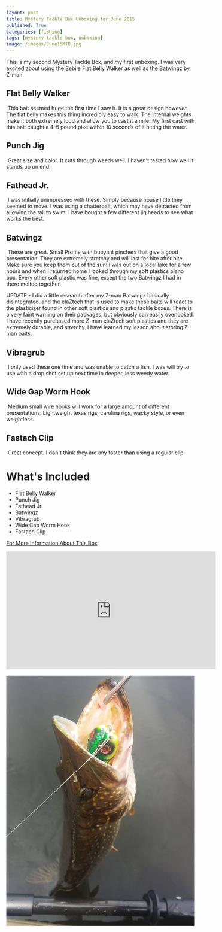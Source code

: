```yaml
---
layout: post
title: Mystery Tackle Box Unboxing for June 2015
published: True
categories: [fishing]
tags: [mystery tackle box, unboxing]
image: /images/June15MTB.jpg
---
```


This is my second Mystery Tackle Box, and my first unboxing. I was very excited about using the Sebile Flat Belly Walker as well as the Batwingz by Z-man. 

## Flat Belly Walker
<img class="floatrightsm" src="http://mysterytacklebox.com/media/catalog/product/cache/1/small_image/175x141/9df78eab33525d08d6e5fb8d27136e95/f/l/flat-belly-walker_web.jpg" alt="">
This bait seemed huge the first time I saw it. It is a great design however. The flat belly makes this thing incredibly easy to walk. The internal weights make it both extremely loud and allow you to cast it a mile. My first cast with this bait caught a 4-5 pound pike within 10 seconds of it hitting the water.

## Punch Jig
<img class="floatrightsm" src="http://mysterytacklebox.com/media/catalog/product/cache/1/small_image/175x141/9df78eab33525d08d6e5fb8d27136e95/p/u/punch-jig_web.jpg" alt="">
Great size and color. It cuts through weeds well. I haven't tested how well it stands up on end.

## Fathead Jr.
<img class="floatrightsm" src="http://mysterytacklebox.com/media/catalog/product/cache/1/small_image/175x141/9df78eab33525d08d6e5fb8d27136e95/r/s/rs_fathead_jr_pearl_white_web.jpg" alt="">
I was initially unimpressed with these. Simply because house little they seemed to move. I was using a chatterbait, which may have detracted from allowing the tail to swim. I have bought a few different jig heads to see what works the best.

## Batwingz
<img class="floatrightsm" src="http://mysterytacklebox.com/media/catalog/product/cache/1/small_image/175x141/9df78eab33525d08d6e5fb8d27136e95/b/a/batwingz_web.jpg" alt="">
These are great. Small Profile with buoyant pinchers that give a good presentation. They are extremely stretchy and will last for bite after bite. Make sure you keep them out of the sun! I was out on a local lake for a few hours and when I returned home I looked through my soft plastics plano box. Every other soft plastic was fine, except the two Batwingz I had in there melted together.

UPDATE - I did a little research after my Z-man Batwingz basically disintegrated, and the elaZtech that is used to make these baits will react to the plasticizer found in other soft plastics and plastic tackle boxes. There is a very faint warning on their packages, but obviously can easily overlooked. I have recently purchased more Z-man elaZtech soft plastics and they are extremely durable, and stretchy. I have learned my lesson about storing Z-man baits.

## Vibragrub
<img class="floatrightsm" src="http://mysterytacklebox.com/media/catalog/product/cache/1/small_image/175x141/9df78eab33525d08d6e5fb8d27136e95/f/l/flashshad.jpg" alt="">
I only used these one time and was unable to catch a fish. I was will try to use with a drop shot set up next time in deeper, less weedy water.

## Wide Gap Worm Hook
<img class="floatrightsm" src="http://mysterytacklebox.com/media/catalog/product/cache/1/small_image/175x141/9df78eab33525d08d6e5fb8d27136e95/l/0/l092_web.jpg" alt="">
Medium small wire hooks will work for a large amount of different presentations. Lightweight texas rigs, carolina rigs, wacky style, or even weightless. 

## Fastach Clip
<img class="floatrightsm" src="http://mysterytacklebox.com/media/catalog/product/cache/1/small_image/175x141/9df78eab33525d08d6e5fb8d27136e95/f/a/fastach-clip_web.jpg" alt="">
Great concept. I don't think they are any faster than using a regular clip.

# What's Included

* Flat Belly Walker
* Punch Jig
* Fathead Jr.
* Batwingz
* Vibragrub
* Wide Gap Worm Hook
* Fastach Clip

[For More Information About This Box](http://www.mtb-baits.com/9nx)

<div class="video">
  <div class="video-wrapper">
      <iframe width="560" height="315" src="https://www.youtube.com/embed/r8Blk7cDOAs" frameborder="0" allowfullscreen></iframe>
  </div>
</div>

<a href="/images/Sebile-Walker.jpg" data-lightbox="Sebile-Walker" data-title="Sebile-Walker"><img class="centered" src="/images/Sebile-Walker.jpg" alt="Lake Superior Laker"></a>
